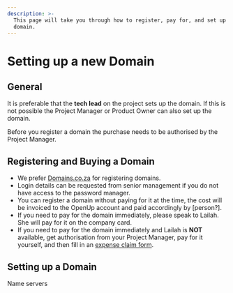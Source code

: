 ```yaml
---
description: >-
  This page will take you through how to register, pay for, and set up a new
  domain.
---
```


# Setting up a new Domain

## General

It is preferable that the **tech lead** on the project sets up the domain. If this is not possible the Project Manager or Product Owner can also set up the domain.

Before you register a domain the purchase needs to be authorised by the Project Manager.

## Registering and Buying a Domain

* We prefer [Domains.co.za](http://domains.co.za/) for registering domains. 
* Login details can be requested from senior management if you do not have access to the password manager.
* You can register a domain without paying for it at the time, the cost will be invoiced to the OpenUp account and paid accordingly by \[person?\].
* If you need to pay for the domain immediately, please speak to Lailah. She will pay for it on the company card.
* If you need to pay for the domain immediately and Lailah is **NOT** available, get authorisation from your Project Manager, pay for it yourself, and then fill in an [expense claim form](https://bit.ly/3sRGwyY). 



## Setting up a Domain

Name servers

